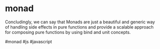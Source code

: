 # monad
Concludingly, we can say that Monads are just a beautiful and generic way of handling side effects in pure functions and provide a scalable approach for composing pure functions by using bind and unit concepts.

#monad #js #javascript 